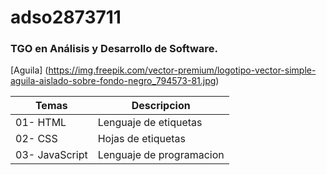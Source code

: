 # adso2873711

### TGO en Análisis y Desarrollo de Software.

[Aguila] (https://img.freepik.com/vector-premium/logotipo-vector-simple-aguila-aislado-sobre-fondo-negro_794573-81.jpg) 

| Temas | Descripcion |
|-------|-------------|
|01- HTML| Lenguaje de etiquetas|
|02- CSS| Hojas de etiquetas|
|03- JavaScript| Lenguaje de programacion |

